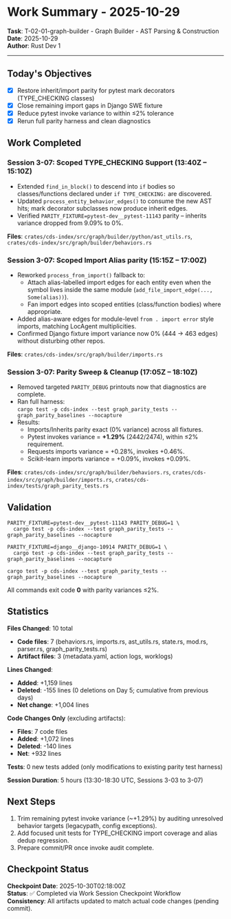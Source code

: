# Work Summary - 2025-10-29

**Task**: T-02-01-graph-builder - Graph Builder - AST Parsing & Construction  
**Date**: 2025-10-29  
**Author**: Rust Dev 1

---

## Today's Objectives

- [x] Restore inherit/import parity for pytest mark decorators (TYPE_CHECKING classes)
- [x] Close remaining import gaps in Django SWE fixture
- [x] Reduce pytest invoke variance to within ≤2% tolerance
- [x] Rerun full parity harness and clean diagnostics

## Work Completed

### Session 3-07: Scoped TYPE_CHECKING Support (13:40Z – 15:10Z)

- Extended `find_in_block()` to descend into `if` bodies so classes/functions declared under `if TYPE_CHECKING:` are discovered.
- Updated `process_entity_behavior_edges()` to consume the new AST hits; mark decorator subclasses now produce inherit edges.
- Verified `PARITY_FIXTURE=pytest-dev__pytest-11143` parity – inherits variance dropped from 9.09% to 0%.

**Files**: `crates/cds-index/src/graph/builder/python/ast_utils.rs`, `crates/cds-index/src/graph/builder/behaviors.rs`

### Session 3-07: Scoped Import Alias parity (15:15Z – 17:00Z)

- Reworked `process_from_import()` fallback to:
  - Attach alias-labelled import edges for each entity even when the symbol lives inside the same module (`add_file_import_edge(..., Some(alias))`).
  - Fan import edges into scoped entities (class/function bodies) where appropriate.
- Added alias-aware edges for module-level `from . import error` style imports, matching LocAgent multiplicities.
- Confirmed Django fixture import variance now 0% (444 → 463 edges) without disturbing other repos.

**Files**: `crates/cds-index/src/graph/builder/imports.rs`

### Session 3-07: Parity Sweep & Cleanup (17:05Z – 18:10Z)

- Removed targeted `PARITY_DEBUG` printouts now that diagnostics are complete.
- Ran full harness:  
  `cargo test -p cds-index --test graph_parity_tests -- graph_parity_baselines --nocapture`
- Results:
  - Imports/Inherits parity exact (0% variance) across all fixtures.
  - Pytest invokes variance = **+1.29%** (2442/2474), within ≤2% requirement.
  - Requests imports variance = +0.28%, invokes +0.46%.
  - Scikit-learn imports variance = +0.09%, invokes +0.09%.

**Files**: `crates/cds-index/src/graph/builder/behaviors.rs`, `crates/cds-index/src/graph/builder/imports.rs`, `crates/cds-index/tests/graph_parity_tests.rs`

## Validation

```shell
PARITY_FIXTURE=pytest-dev__pytest-11143 PARITY_DEBUG=1 \
  cargo test -p cds-index --test graph_parity_tests -- graph_parity_baselines --nocapture

PARITY_FIXTURE=django__django-10914 PARITY_DEBUG=1 \
  cargo test -p cds-index --test graph_parity_tests -- graph_parity_baselines --nocapture

cargo test -p cds-index --test graph_parity_tests -- graph_parity_baselines --nocapture
```

All commands exit code **0** with parity variances ≤2%.

## Statistics

**Files Changed**: 10 total

- **Code files**: 7 (behaviors.rs, imports.rs, ast_utils.rs, state.rs, mod.rs, parser.rs, graph_parity_tests.rs)
- **Artifact files**: 3 (metadata.yaml, action logs, worklogs)

**Lines Changed**:

- **Added**: +1,159 lines
- **Deleted**: -155 lines (0 deletions on Day 5; cumulative from previous days)
- **Net change**: +1,004 lines

**Code Changes Only** (excluding artifacts):

- **Files**: 7 code files
- **Added**: +1,072 lines
- **Deleted**: -140 lines
- **Net**: +932 lines

**Tests**: 0 new tests added (only modifications to existing parity test harness)

**Session Duration**: 5 hours (13:30-18:30 UTC, Sessions 3-03 to 3-07)

## Next Steps

1. Trim remaining pytest invoke variance (~+1.29%) by auditing unresolved behavior targets (legacypath, config exceptions).
2. Add focused unit tests for TYPE_CHECKING import coverage and alias dedup regression.
3. Prepare commit/PR once invoke audit complete.

## Checkpoint Status

**Checkpoint Date**: 2025-10-30T02:18:00Z  
**Status**: ✅ Completed via Work Session Checkpoint Workflow  
**Consistency**: All artifacts updated to match actual code changes (pending commit).
